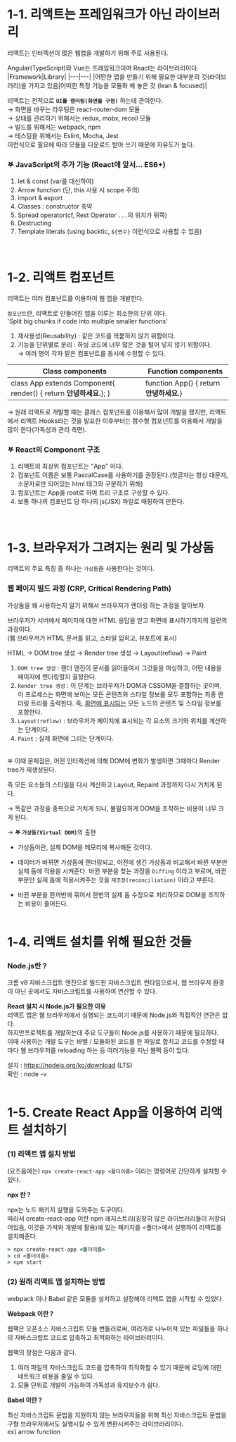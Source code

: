 # 1-1. 리액트는 프레임워크가 아닌 라이브러리
리액트는 인터렉션이 많은 웹앱을 개발하기 위해 주로 사용된다.

Angular(TypeScript)와 Vue는 프레임워크이며 React는 라이브러리이다.      
|Framework|Library|
|---|---|
|어떤한 앱을 만들기 위해 필요한 대부분의 것(라이브러리)을 가지고 있음|어떠한 특정 기능을 모듈화 해 놓은 것 (lean & focused)| 

리액트는 전적으로 <b>`UI를 랜더링(화면을 구현)`</b> 하는데 관여한다.   
&rarr; 화면을 바꾸는 라우팅은 react-router-dom 모듈   
&rarr; 상태를 관리하기 위해서는 redux, mobx, recoil 모듈   
&rarr; 빌드를 위해서는 webpack, npm   
&rarr; 테스팅을 위해서는 Eslint, Mocha, Jest     
이런식으로 필요에 따라 모듈을 다운로드 받아 쓰기 때문에 자유도가 높다.  

### 𖤐 JavaScript의 추가 기능 (React에 앞서... ES6+)
1. let & const (var를 대신하여)   
2. Arrow function (단, this 사용 시 scope 주의)     
3. import & export    
4. Classes : constructor 축약    
5. Spread operator(cf, Rest Operator `...`의 위치가 뒤쪽)     
6. Destructing     
7. Template literals (using backtic, `${변수}` 이런식으로 사용할 수 있음)    
<br><br>

# 1-2. 리액트 컴포넌트 
리액트는 여러 컴포넌트를 이용하여 웹 앱을 개발한다.   

`컴포넌트`란, 리액트로 만들어진 앱을 이루는 최소한의 단위 이다.     
'Split big chunks if code into multiple smaller functions'     
1. 재사용성(Reusability) : 같은 코드를 복붙하지 않기 위함이다.       
2. 기능을 단위별로 분리 : 하닁 코드에 너무 많은 것을 털어 넣지 않기 위함이다.    
&rarr; 여러 명이 각자 맡은 컴포넌트를 동시에 수정할 수 있다.      

|Class components|Function components|
|---|---|
|class App extends Component{ render() { return <b>안녕하세요.</b>}; } | function App() { return <b>안녕하세요.</b>}|   

&rarr; 원래 리액트로 개발할 때는 클래스 컴포넌트를 이용해서 많이 개발을 했지만, 리액트에서 리액트 Hooks라는 것을 발표한 이후부터는 함수형 컴포넌트를 이용해서 개발을 많이 한다(가독성과 관리 측면).    

### 𖤐 React의 Component 구조 
1. 리액트의 최상위 컴포넌트는 "App" 이다.    
2. 컴포넌트 이름은 보통 PascalCase를 사용하기를 권장된다.(첫글자는 항상 대문자, 소문자로만 되어있는 html 태그와 구분하기 위해)       
3. 컴포넌트는 App을 root로 하여 트리 구조로 구성할 수 있다.    
4. 보통 하나의 컴포넌트 당 하나의 js(JSX) 파일로 매핑하여 만든다.    
<br><br>

# 1-3. 브라우저가 그려지는 원리 및 가상돔 
리엑트의 주요 특징 중 하나는 `가상돔`을 사용한다는 것이다.   

### 웹 페이지 빌드 과정 (CRP, Critical Rendering Path)
가상돔을 왜 사용하는지 알기 위해서 브라우저가 랜더링 하는 과정을 알아보자.   

브라우저가 서버에서 페이지에 대한 HTML 응답을 받고 화면에 표시하기까지의 일련의 과정이다.   
(웹 브라우저가 HTML 문서를 읽고, 스타일 입히고, 뷰포트에 표시)


HTML &rarr; DOM tree 생성 &rarr; Render tree 생성 &rarr; Layout(reflow) &rarr; Paint  

1. `DOM tree 생성` : 랜더 엔진이 문서를 읽어들여서 그것들을 파싱하고, 어떤 내용을 페이지에 랜더링할지 결정한다.       
2. `Render tree 생성` : 이 단계는 브라우저가 DOM과 CSSOM을 결합하는 곳이며, 이 프로세스는 화면에 보이는 모든 콘텐츠와 스타일 정보를 모두 포함하는 최종 랜더링 트리를 출력한다. 즉, <U>화면에 표시되는</U> 모든 노드의 콘텐츠 및 스타일 정보를 포함한다.   
3. `Layout(reflow)` : 브라우저가 페이지에 표시되는 각 요소의 크기와 위치를 계산하는 단계이다.    
4. `Paint` : 실제 화면에 그리는 단계이다.    

<br>
𖤐 이때 문제점은, 어떤 인터렉션에 의해 DOM에 변화가 발생하면 그때마다 Render tree가 재생성된다.   

즉 모든 요소들의 스타일을 다시 계산하고 Layout, Repaint 과정까지 다시 거치게 된다.   

&rarr; 똑같은 과정을 중복으로 거치게 되니, 불필요하게 DOM을 조작하는 비용이 너무 크게 된다.  

&rarr; <b> 𖤐 `가상돔(Virtual DOM)`</b>의 출현   

- 가상돔이란, 실제 DOM을 메모리에 복사해둔 것이다.     

- 데이터가 바뀌면 가상돔에 랜더링되고, 이전에 생긴 가상돔과 비교해서 바뀐 부분만 실제 돔에 적용을 시켜준다. 바뀐 부분을 찾는 과정을 `Diffing` 이라고 부르며, 바뀐 부분만 실제 돔에 적용시켜주는 것을 `재조정(reconciliation)` 이라고 부른다.  

- 바뀐 부분을 한꺼번에 묶어서 한번의 실제 돔 수정으로 처리하므로 DOM을 조작하는 비용이 줄어든다. 
<br><br>

# 1-4. 리액트 설치를 위해 필요한 것들 
### Node.js란 ?
크롬 v8 자바스크립트 엔진으로 빌드한 자바스크립트 런타임으로서, 웹 브라우저 환경이 아닌 곳에서도 자바스크립트를 사용하여 연산할 수 있다.    

<b> React 설치 시 Node.js가 필요한 이유 </b>  
리액트 앱은 웹 브라우저에서 실행되는 코드이기 때문에 Node.js와 직접적인 연관은 없다.    
하지만프로젝트를 개발하는데 주요 도구들이 Node.js를 사용하기 때문에 필요하다.    
이때 사용하는 개발 도구는 바벨 / 모듈화된 코드를 한 파일로 합치고 코드를 수정할 때 마다 웹 브라우저를 reloading 하는 등 여러기능을 지닌 웹팩 등이 있다.  


설치 : https://nodejs.org/ko/download   (LTS)   
확인 : node -v
<br><br>

# 1-5. Create React App을 이용하여 리액트 설치하기 
### (1) 리액트 앱 설치 방법 
(요즈음에는) `npx create-react-app <폴더이름>` 이라는 명령어로 간단하게 설치할 수 있다. 

<b> npx 란 ? </b>

npx는 노드 패키지 실행을 도와주는 도구이다.    
따라서 create-react-app 이란 npm 레지스트리(굉장히 많은 라이브러리들이 저장되어있음, 이것을 가져와 개발에 활용)에 있는 패키지를 <폴더>에서 실행하여 리액트를 설치해준다. 

 ```cmd
 > npx create-react-app <폴더이름>
 > cd <폴더이름>
 > npm start 
 ```

### (2) 원래 리액트 앱 설치하는 방법
webpack 이나 Babel 같은 모듈을 설치하고 설정해야 리액트 앱을 시작할 수 있었다.  

<b> Webpack 이란 ? </b>

웹팩은 오픈소스 자바스크립트 모듈 번들러로써, 여러개로 나누어져 있는 파일들을 하나의 자바스크립트 코드로 압축하고 최적화하는 라이브러리이다.   

웹팩의 장점은 다음과 같다. 
1. 여러 파일의 자바스크립트 코드를 압축하여 최적화할 수 있기 때문에 로딩에 대한 네트워크 비용을 줄일 수 있다.    
2. 모듈 단위로 개발이 가능하여 가독성과 유지보수가 쉽다. 

<b> Babel 이란 ? </b>

최신 자바스크립트 문법을 지원하지 않는 브라우저들을 위해 최신 자바스크립트 문법을 구형 브라우저에서도 실행시킬 수 있게 변환시켜주는 라이브러리이다.      
ex) arrow function 

